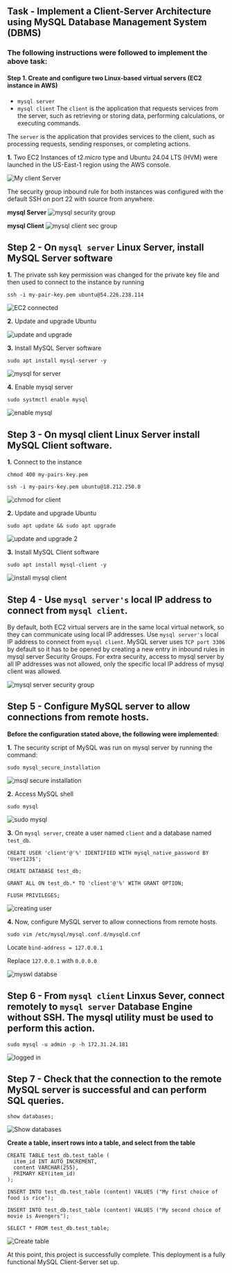 ## Task - Implement a Client-Server Architecture using MySQL Database Management System (DBMS)
### The following instructions were followed to implement the above task:
#### Step 1. Create and configure two Linux-based virtual servers (EC2 instance in AWS)
- ```mysql server```
- ```mysql client```
The ```client``` is the application that requests services from the server, such as retrieving or storing data, performing calculations, or executing commands.

The ```server``` is the application that provides services to the client, such as processing requests, sending responses, or completing actions.

__1.__ Two EC2 Instances of t2.micro type and Ubuntu 24.04 LTS (HVM) were launched in the US-East-1 region using the AWS console.

![My client Server](https://github.com/Emkay360/StegHub_DevOps-Cloud_Engineering/assets/56301419/18719b9d-632e-43c4-ad16-9f00161205f7)

The security group inbound rule for both instances was configured with the default SSH on port 22 with source from anywhere.

__mysql Server__
![mysql security group](https://github.com/Emkay360/StegHub_DevOps-Cloud_Engineering/assets/56301419/8e903a29-9cf8-429d-9818-194accc478e3)

__mysql Client__
![mysql client sec group](https://github.com/Emkay360/StegHub_DevOps-Cloud_Engineering/assets/56301419/d99e0512-1945-4d19-aff2-53b5d0164745)

## Step 2 - On ```mysql server``` Linux Server, install MySQL Server software
__1.__ The private ssh key permission was changed for the private key file and then used to connect to the instance by running
```
ssh -i my-pair-key.pem ubuntu@54.226.238.114
```
![EC2 connected](https://github.com/Emkay360/StegHub_DevOps-Cloud_Engineering/assets/56301419/24dbd731-6480-425e-ae82-384bb7a7686b)

__2.__ Update and upgrade Ubuntu

![update and upgrade](https://github.com/Emkay360/StegHub_DevOps-Cloud_Engineering/assets/56301419/0ef9f461-07c5-4873-9097-4d281c5c68b5)

__3.__ Install MySQL Server software
```
sudo apt install mysql-server -y
```
![mysql for server](https://github.com/Emkay360/StegHub_DevOps-Cloud_Engineering/assets/56301419/99167c3e-72db-4a20-8c9f-6bbed39a5c63)

__4.__ Enable mysql server
```
sudo systmctl enable mysql
```
![enable mysql](https://github.com/Emkay360/StegHub_DevOps-Cloud_Engineering/assets/56301419/e1f6665c-cb8d-4328-b146-0b467fc13f33)

## Step 3 - On mysql client Linux Server install MySQL Client software.
__1.__ Connect to the instance
```
chmod 400 my-pairs-key.pem
```
```
ssh -i my-pairs-key.pem ubuntu@18.212.250.8
```
![chmod for client](https://github.com/Emkay360/StegHub_DevOps-Cloud_Engineering/assets/56301419/09da5e2a-a0ff-4258-8560-ef3143100b3c)

__2.__ Update and upgrade Ubuntu
```
sudo apt update && sudo apt upgrade
```
![update and upgrade 2](https://github.com/Emkay360/StegHub_DevOps-Cloud_Engineering/assets/56301419/d2752767-de2e-4157-bc2d-e4b4fbfd1429)

__3.__ Install MySQL Client software
```
sudo apt install mysql-client -y
```
![install mysql client](https://github.com/Emkay360/StegHub_DevOps-Cloud_Engineering/assets/56301419/ad4b5671-75a1-4175-95dd-103f5ca4d227)

## Step 4 - Use ```mysql server's``` local IP address to connect from ```mysql client```.
By default, both EC2 virtual servers are in the same local virtual network, so they can communicate using local IP addresses. Use ```mysql server's``` local IP address to connect from ```mysql client```. MySQL server uses ```TCP port 3306``` by default so it has to be opened by creating a new entry in inbound rules in mysql server Security Groups. For extra security, access to mysql server by all IP addresses was not allowed, only the specific local IP address of mysql client was allowed.

![mysql server security group](https://github.com/Emkay360/StegHub_DevOps-Cloud_Engineering/assets/56301419/8cd09cbe-3cee-4c7b-a2d4-9af0831b41b9)

## Step 5 - Configure MySQL server to allow connections from remote hosts.
__Before the configuration stated above, the following were implemented:__

__1.__ The security script of MySQL was run on mysql server by running the command:
```
sudo mysql_secure_installation
```
![msql secure installation](https://github.com/Emkay360/StegHub_DevOps-Cloud_Engineering/assets/56301419/266b3c74-2ddf-4b7d-b3ae-7ceadefff527)

__2.__ Access MySQL shell
```
sudo mysql
```
![sudo mysql](https://github.com/Emkay360/StegHub_DevOps-Cloud_Engineering/assets/56301419/f93d38f6-d1f2-4ad1-bde6-586df321697d)

__3.__ On ```mysql server```, create a user named ```client``` and a database named ```test_db```.
```
CREATE USER 'client'@'%' IDENTIFIED WITH mysql_native_password BY 'User123$';

CREATE DATABASE test_db;

GRANT ALL ON test_db.* TO 'client'@'%' WITH GRANT OPTION;

FLUSH PRIVILEGES;
```
![creating user](https://github.com/Emkay360/StegHub_DevOps-Cloud_Engineering/assets/56301419/fd9a8771-6491-4701-bca6-f7d8b67866d7)

__4.__ Now, configure MySQL server to allow connections from remote hosts.
```
sudo vim /etc/mysql/mysql.conf.d/mysqld.cnf
```
Locate ```bind-address = 127.0.0.1```

Replace ```127.0.0.1``` with ```0.0.0.0```

![myswl databse](https://github.com/Emkay360/StegHub_DevOps-Cloud_Engineering/assets/56301419/954a7963-a98c-4f25-89a8-e982a6283a62)

## Step 6 - From ```mysql client``` Linxus Sever, connect remotely to ```mysql server``` Database Engine without SSH. The mysql utility must be used to perform this action.
```
sudo mysql -u admin -p -h 172.31.24.181
```
![logged in](https://github.com/Emkay360/StegHub_DevOps-Cloud_Engineering/assets/56301419/dd53aa54-17c6-46ae-8f6f-a8b993e4f29e)
## Step 7 - Check that the connection to the remote MySQL server is successful and can perform SQL queries.
```
show databases;
```
![Show databases](https://github.com/Emkay360/StegHub_DevOps-Cloud_Engineering/assets/56301419/86edac27-4936-4959-8df0-75b90dc10b9d)

__Create a table, insert rows into a table, and select from the table__
```
CREATE TABLE test_db.test_table (
  item_id INT AUTO_INCREMENT,
  content VARCHAR(255),
  PRIMARY KEY(item_id)
);

INSERT INTO test_db.test_table (content) VALUES ("My first choice of food is rice");

INSERT INTO test_db.test_table (content) VALUES ("My second choice of movie is Avengers");

SELECT * FROM test_db.test_table;
```
![Create table](https://github.com/Emkay360/StegHub_DevOps-Cloud_Engineering/assets/56301419/15fb0640-0685-44a3-879f-df1549d7cb5e)

At this point, this project is successfully complete. This deployment is a fully functional MySQL Client-Server set up.




